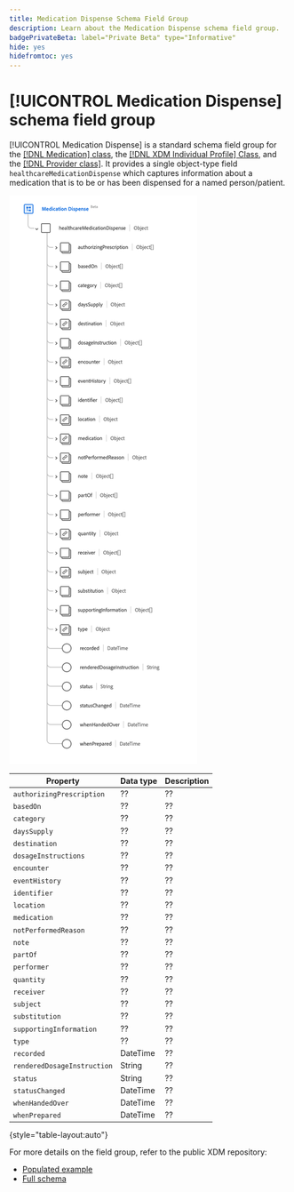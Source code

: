 ```yaml
---
title: Medication Dispense Schema Field Group
description: Learn about the Medication Dispense schema field group.
badgePrivateBeta: label="Private Beta" type="Informative"
hide: yes
hidefromtoc: yes
---
```

# [!UICONTROL Medication Dispense] schema field group

[!UICONTROL Medication Dispense] is a standard schema field group for the [[!DNL Medication] class](../../classes/location.md), the [[!DNL XDM Individual Profile] Class](../../classes/individual-profile.md), and the [[!DNL Provider class]](../../classes/provider.md). It provides a single object-type field `healthcareMedicationDispense` which captures information about a medication that is to be or has been dispensed for a named person/patient.

![Field group structure](../../images/field-groups/medication-dispense.png)

| Property | Data type | Description |
| --- | --- | --- |
| `authorizingPrescription` | ?? | ?? |
| `basedOn`| ?? | ?? |
| `category` | ?? | ?? |
| `daysSupply` | ?? | ??|
| `destination` | ?? | ?? |
| `dosageInstructions` | ?? | ?? |
| `encounter` | ?? | ?? |
| `eventHistory` | ?? | ?? |
| `identifier` | ?? | ?? |
| `location` | ?? | ?? |
| `medication` | ?? | ?? |
| `notPerformedReason` | ?? | ?? |
| `note` | ?? | ?? |
| `partOf` | ?? | ?? |
| `performer` | ?? | ?? |
| `quantity` | ?? | ?? |
| `receiver` | ?? | ?? |
| `subject` | ?? | ?? |
| `substitution` | ?? | ?? |
| `supportingInformation` |?? | ?? |
| `type` | ?? | ?? |
| `recorded` | DateTime | ?? |
| `renderedDosageInstruction` | String | ?? |
| `status` | String | ?? |
| `statusChanged` | DateTime | ?? |
| `whenHandedOver` | DateTime | ?? |
| `whenPrepared` | DateTime | ?? |

{style="table-layout:auto"}

For more details on the field group, refer to the public XDM repository:

* [Populated example](https://github.com/adobe/xdm/blob/master/extensions/industry/healthcare/fhir/fieldgroups/medicationdispense.example.1.json)
* [Full schema](https://github.com/adobe/xdm/blob/master/extensions/industry/healthcare/fhir/fieldgroups/medicationdispense.schema.json)
